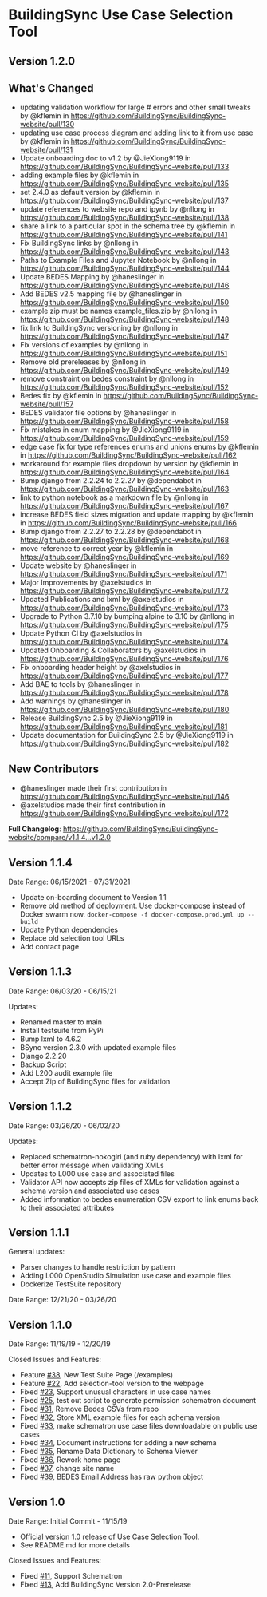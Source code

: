 # BuildingSync Use Case Selection Tool

## Version 1.2.0

## What's Changed
* updating validation workflow for large # errors and other small tweaks by @kflemin in https://github.com/BuildingSync/BuildingSync-website/pull/130
* updating use case process diagram and adding link to it from use case by @kflemin in https://github.com/BuildingSync/BuildingSync-website/pull/131
* Update onboarding doc to v1.2 by @JieXiong9119 in https://github.com/BuildingSync/BuildingSync-website/pull/133
* adding example files by @kflemin in https://github.com/BuildingSync/BuildingSync-website/pull/135
* set 2.4.0 as default version by @kflemin in https://github.com/BuildingSync/BuildingSync-website/pull/137
* update references to website repo and ipynb by @nllong in https://github.com/BuildingSync/BuildingSync-website/pull/138
* share a link to a particular spot in the schema tree by @kflemin in https://github.com/BuildingSync/BuildingSync-website/pull/141
* Fix BuildingSync links by @nllong in https://github.com/BuildingSync/BuildingSync-website/pull/143
* Paths to Example Files and Jupyter Notebook by @nllong in https://github.com/BuildingSync/BuildingSync-website/pull/144
* Update BEDES Mapping by @haneslinger in https://github.com/BuildingSync/BuildingSync-website/pull/146
* Add BEDES v2.5 mapping file by @haneslinger in https://github.com/BuildingSync/BuildingSync-website/pull/150
* example zip must be names example_files.zip by @nllong in https://github.com/BuildingSync/BuildingSync-website/pull/148
* fix link to BuildingSync versioning by @nllong in https://github.com/BuildingSync/BuildingSync-website/pull/147
* Fix versions of examples by @nllong in https://github.com/BuildingSync/BuildingSync-website/pull/151
* Remove old prereleases by @nllong in https://github.com/BuildingSync/BuildingSync-website/pull/149
* remove constraint on bedes constraint by @nllong in https://github.com/BuildingSync/BuildingSync-website/pull/152
* Bedes fix by @kflemin in https://github.com/BuildingSync/BuildingSync-website/pull/157
* BEDES validator file options by @haneslinger in https://github.com/BuildingSync/BuildingSync-website/pull/158
* Fix mistakes in enum mapping by @JieXiong9119 in https://github.com/BuildingSync/BuildingSync-website/pull/159
* edge case fix for type references enums and unions enums by @kflemin in https://github.com/BuildingSync/BuildingSync-website/pull/162
* workaround for example files dropdown by version by @kflemin in https://github.com/BuildingSync/BuildingSync-website/pull/164
* Bump django from 2.2.24 to 2.2.27 by @dependabot in https://github.com/BuildingSync/BuildingSync-website/pull/163
* link to python notebook as a markdown file by @nllong in https://github.com/BuildingSync/BuildingSync-website/pull/167
* increase BEDES field sizes migration and update mapping by @kflemin in https://github.com/BuildingSync/BuildingSync-website/pull/166
* Bump django from 2.2.27 to 2.2.28 by @dependabot in https://github.com/BuildingSync/BuildingSync-website/pull/168
* move reference to correct year by @kflemin in https://github.com/BuildingSync/BuildingSync-website/pull/169
* Update website by @haneslinger in https://github.com/BuildingSync/BuildingSync-website/pull/171
* Major Improvements by @axelstudios in https://github.com/BuildingSync/BuildingSync-website/pull/172
* Updated Publications and lxml by @axelstudios in https://github.com/BuildingSync/BuildingSync-website/pull/173
* Upgrade to Python 3.7.10 by bumping alpine to 3.10 by @nllong in https://github.com/BuildingSync/BuildingSync-website/pull/175
* Update Python CI by @axelstudios in https://github.com/BuildingSync/BuildingSync-website/pull/174
* Updated Onboarding & Collaborators by @axelstudios in https://github.com/BuildingSync/BuildingSync-website/pull/176
* Fix onboarding header height by @axelstudios in https://github.com/BuildingSync/BuildingSync-website/pull/177
* Add BAE to tools by @haneslinger in https://github.com/BuildingSync/BuildingSync-website/pull/178
* Add warnings by @haneslinger in https://github.com/BuildingSync/BuildingSync-website/pull/180
* Release BuildingSync 2.5 by @JieXiong9119 in https://github.com/BuildingSync/BuildingSync-website/pull/181
* Update documentation for BuildingSync 2.5 by @JieXiong9119 in https://github.com/BuildingSync/BuildingSync-website/pull/182

## New Contributors
* @haneslinger made their first contribution in https://github.com/BuildingSync/BuildingSync-website/pull/146
* @axelstudios made their first contribution in https://github.com/BuildingSync/BuildingSync-website/pull/172

**Full Changelog**: https://github.com/BuildingSync/BuildingSync-website/compare/v1.1.4...v1.2.0

## Version 1.1.4

Date Range: 06/15/2021 - 07/31/2021

- Update on-boarding document to Version 1.1
- Remove old method of deployment. Use docker-compose instead of Docker swarm now. `docker-compose -f docker-compose.prod.yml up --build`
- Update Python dependencies
- Replace old selection tool URLs
- Add contact page

## Version 1.1.3

Date Range: 06/03/20 - 06/15/21

Updates:

- Renamed master to main
- Install testsuite from PyPi
- Bump lxml to 4.6.2
- BSync version 2.3.0 with updated example files
- Django 2.2.20
- Backup Script
- Add L200 audit example file
- Accept Zip of BuildingSync files for validation

## Version 1.1.2

Date Range: 03/26/20 - 06/02/20

Updates:

- Replaced schematron-nokogiri (and ruby dependency) with lxml for better error message when validating XMLs
- Updates to L000 use case and associated files
- Validator API now accepts zip files of XMLs for validation against a schema version and associated use cases
- Added information to bedes enumeration CSV export to link enums back to their associated attributes

## Version 1.1.1

General updates:

* Parser changes to handle restriction by pattern
* Adding L000 OpenStudio Simulation use case and example files
* Dockerize TestSuite repository

Date Range: 12/21/20 - 03/26/20


## Version 1.1.0

Date Range: 11/19/19 - 12/20/19

Closed Issues and Features:
- Feature [#38]( https://github.com/BuildingSync/selection-tool/issues/38 ), New Test Suite Page (<url>/examples)
- Feature [#22]( https://github.com/BuildingSync/selection-tool/issues/22 ), Add selection-tool version to the webpage
- Fixed [#23]( https://github.com/BuildingSync/selection-tool/issues/23 ), Support unusual characters in use case names
- Fixed [#25]( https://github.com/BuildingSync/selection-tool/issues/25 ), test out script to generate permission schematron document
- Fixed [#31]( https://github.com/BuildingSync/selection-tool/issues/31 ), Remove Bedes CSVs from repo
- Fixed [#32]( https://github.com/BuildingSync/selection-tool/issues/32 ), Store XML example files for each schema version
- Fixed [#33]( https://github.com/BuildingSync/selection-tool/issues/33 ), make schematron use case files downloadable on public use cases
- Fixed [#34]( https://github.com/BuildingSync/selection-tool/issues/34 ), Document instructions for adding a new schema
- Fixed [#35]( https://github.com/BuildingSync/selection-tool/issues/35 ), Rename Data Dictionary to Schema Viewer
- Fixed [#36]( https://github.com/BuildingSync/selection-tool/issues/36 ), Rework home page
- Fixed [#37]( https://github.com/BuildingSync/selection-tool/issues/37 ), change site name
- Fixed [#39]( https://github.com/BuildingSync/selection-tool/issues/39 ), BEDES Email Address has raw python object

## Version 1.0

Date Range: Initial Commit - 11/15/19

- Official version 1.0 release of Use Case Selection Tool.
- See README.md for more details

Closed Issues and Features:
- Fixed [#11]( https://github.com/BuildingSync/selection-tool/issues/11 ), Support Schematron
- Fixed [#13]( https://github.com/BuildingSync/selection-tool/issues/13 ), Add BuildingSync Version 2.0-Prerelease
